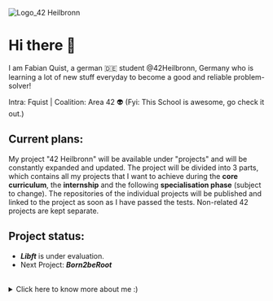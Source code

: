 ![Logo_42 Heilbronn](https://user-images.githubusercontent.com/82658678/135778265-e80ec5b8-6106-4bf4-aa9d-220770e731da.png)

# Hi there 👋

I am Fabian Quist, a german 🇩🇪 student @42Heilbronn, Germany who is learning a lot of new stuff everyday to become a good and reliable problem-solver!

Intra: Fquist |
Coalition: Area 42 :alien:
(Fyi: This School is awesome, go check it out.)

## Current plans:

My project "42 Heilbronn" will be available under "projects" and will be constantly expanded and updated.
The project will be divided into 3 parts, which contains all my projects that I want to achieve during the **core curriculum**, the **internship** and the following **specialisation phase** (subject to change). The repositories of the individual projects will be published and linked to the project as soon as I have passed the tests. Non-related 42 projects are kept separate.

 ## Project status:
 
- ***Libft*** is under evaluation.
- Next Project: ***Born2beRoot***

<br>
<details>  
<summary>Click here to know more about me :)</summary>
  

- 🔭 I’m currently working on: some c-functions
- 🌱 I’m currently learning: C!
- 📫 How to reach me: Discord -> Nelixx#0195
- 😄 Pronouns: Yo/Alter/dude
- ⚡ Fun fact: i have a B.Sc. in cultural Anthropology/Ethnology.
</details>
